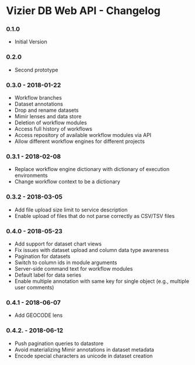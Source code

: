# Vizier DB Web API - Changelog

### 0.1.0

* Initial Version

### 0.2.0

* Second prototype

### 0.3.0 - 2018-01-22

* Workflow branches
* Dataset annotations
* Drop and rename datasets
* Mimir lenses and data store
* Deletion of workflow modules
* Access full history of workflows
* Access repository of available workflow modules via API
* Allow different workflow engines for different projects

### 0.3.1 - 2018-02-08

* Replace workflow engine dictionary with dictionary of execution environments
* Change workflow context to be a dictionary


### 0.3.2 - 2018-03-05

* Add file upload size limit to service description
* Enable upload of files that do not parse correctly as CSV/TSV files


### 0.4.0 - 2018-05-23

* Add support for dataset chart views
* Fix issues with dataset upload and column data type awareness
* Pagination for datasets
* Switch to column ids in module arguments
* Server-side command text for workflow modules
* Default label for data series
* Enable multiple annotation with same key for single object (e.g., multiple user comments)


### 0.4.1 - 2018-06-07

* Add GEOCODE lens


### 0.4.2. - 2018-06-12

* Push pagination queries to datastore
* Avoid materializing Mimir annotations in dataset metadata
* Encode special characters as unicode in dataset creation 
